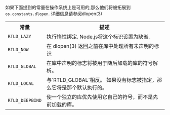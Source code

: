 
如果下面提到的常量在操作系统上是可用的,那么他们将被拓展到 `os.constants.dlopen`. 详细信息请参阅dlopen(3) 
<table>
  <tr>
    <th>常量</th>
    <th>描述</th>
  </tr>
  <tr>
    <td><code>RTLD_LAZY</code></td>
    <td>执行惰性绑定. Node.js将这个标识设置为缺省.</td>
  </tr>
  <tr>
    <td><code>RTLD_NOW</code></td>
    <td>在 dlopen(3) 返回之前在库中处理所有未声明的标识</td>
  </tr>
  <tr>
    <td><code>RTLD_GLOBAL</code></td>
    <td>在库中声明的标志将被用于随后加载的库的符号解析。</td>
  </tr>
  <tr>
    <td><code>RTLD_LOCAL</code></td>
    <td>与`RTLD_GLOBAL`相反。 如果没有标志被指定，那么它将是那个默认执行的。</td>
  </tr>
  <tr>
    <td><code>RTLD_DEEPBIND</code></td>
    <td>使一个独立的库优先使用它自己的符号，而不是先前加载的库。</td>
  </tr>
</table>

